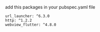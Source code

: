 add this packages in your pubspec.yaml file

    url_launcher: ^6.3.0
    http: ^1.2.2
    webview_flutter: ^4.8.0